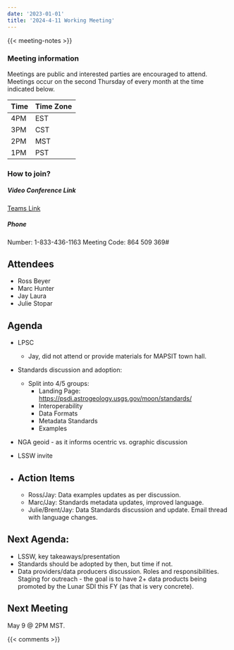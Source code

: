 ```yaml
---
date: '2023-01-01'
title: '2024-4-11 Working Meeting'
---
```


{{<  meeting-notes >}}

### Meeting information
Meetings are public and interested parties are encouraged to attend. Meetings occur on the second Thursday of every month at the time indicated below.

| Time | Time Zone |
|------|-----------|
| 4PM  | EST |
| 3PM  | CST |
| 2PM  | MST |
| 1PM  | PST | 

### How to join?

##### Video Conference Link
[Teams Link](https://teams.microsoft.com/l/meetup-join/19%3ameeting_NjM0MzI5NGUtZDI1ZS00YWVjLWI1MTctYjUzZTU4OTVlNWIz%40thread.v2/0?context=%7b%22Tid%22%3a%220693b5ba-4b18-4d7b-9341-f32f400a5494%22%2c%22Oid%22%3a%22c27c6e98-e45a-45ff-aea5-7f10d6fe67c1%22%7d)

##### Phone
Number: 1-833-436-1163
Meeting Code: 864 509 369#

## Attendees
- Ross Beyer
- Marc Hunter
- Jay Laura
- Julie Stopar


## Agenda
- LPSC
  - Jay, did not attend or provide materials for MAPSIT town hall.
- Standards discussion and adoption:
  - Split into 4/5 groups:
    - Landing Page: https://psdi.astrogeology.usgs.gov/moon/standards/
    - Interoperability
    - Data Formats
    - Metadata Standards
    - Examples
- NGA geoid - as it informs ocentric vs. ographic discussion
- LSSW invite

- ## Action Items
  - Ross/Jay: Data examples updates as per discussion.
  - Marc/Jay: Standards metadata updates, improved language.
  - Julie/Brent/Jay: Data Standards discussion and update. Email thread with language changes.


## Next Agenda:
- LSSW, key takeaways/presentation 
- Standards should be adopted by then, but time if not.
- Data providers/data producers discussion. Roles and responsibilities. Staging for outreach - the goal is to have 2+ data products being promoted by the Lunar SDI this FY (as that is very concrete).
  
## Next Meeting
May 9 @ 2PM MST.

{{< comments >}}
